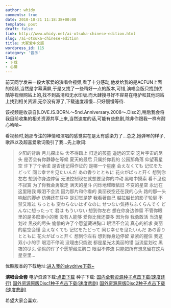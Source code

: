 ```yaml
---
author: whidy
comments: true
date: 2010-10-21 11:18:38+00:00
template: post
draft: false
link: http://www.whidy.net/ai-otsuka-chinese-edition.html
slug: /ai-otsuka-chinese-edition
title: 大冢爱中文版
wordpress_id: 115
category: '音乐'
tags:
- 下载
- 心情
---
```


前天同学发来一段大冢爱的演唱会视频,看了十分感动,他发给我的是ACFUN上面的视频,当然是字幕满屏,于是又找了一些稍好一点的版本,可惜,演唱会版只找到优酷等视频网站上的,找不到高清和无水印版.而大肆搜寻好不容易在电驴和其他网站上找到相关资源,无奈没有源了,下载速度超慢...只好慢慢等待.

该视频是收录自[LOVE.IS.BORN.～5nd.Anniversary.2008～.Disc2],稍后我会将我目前收集的相关资源共享上来,当然速度的话,可能有些悲剧,除非你跟我一样有耐心哈哈~

看视频时,她那专注的神情和演唱的感觉实在是太有感染力了...总之,她弹琴的样子,歌声以及超喜爱歌词吸引了我...先上歌词:


<blockquote>夕阳的背后 月儿探出头 舍不得踏上 归途的孩童
遥远的天空 这片宇宙的尽头 是否会有你静静在等候
夏天的最后 只属於你我的 公园那角落
仰望著星空 许下了个承诺 是否还记得作证的 是哪一个星座
会えなくても 记忆をたどって 同じ幸せを见たいんだ
あの香りとともに 花火がぱっと开く
想到你左右 想到你身边停留 无法控制现在就想要见你的冲动
黑暗中摸索 看不见也不寂寞 为了你我会勇敢走
满天的星斗 闪烁地耀眼依旧 不变的星空 永远在这里陪我
眼泪不会流 因为那片和你看的 美丽夜空还在我的心头
路的那一头 响起的脚步 彷佛还在耳中 是幻觉是梦
我看著自己 越拉越长的影子轮廓 不禁又难过
ちっとも 変わらないはずなのに せつない気持ちふくらんでく
どんなに想ったって 君は もういない
想到你左右 想在你身边停留 不管你眼里的是多麼渺小的我
没有人能够 爱你比我还要多 因为你 我勇敢活
当流星划过 黑夜的尽头 偷偷的许了个愿望藏进胸口
眼泪不会流 真心的祈求 美丽的星空会懂
会えなくても 记忆をたどって 同じ幸せを见たいんだ
あの香りとともに 花火がぱっと开く
想到你左右 想到你身边停留 紧紧的握住 我这双小小的手
眼泪不停流 没理由只能说 都是星光太美丽的错
当流星划过 黑夜的尽头 偷偷的许了个愿望藏进胸口
眼泪不停流 只能把所有想念留在这片星空里...</blockquote>


优酷版本的下载地址:[进入我的skydrive下载~](http://cid-3eb8edff1814d075.office.live.com/self.aspx/Videos/%E5%A4%A7%E5%86%A2%E7%88%B1.%E6%98%9F%E8%B1%A1%E4%BB%AA.%E4%B8%AD%E6%96%87%E7%89%88.%E4%BC%98%E9%85%B7%E7%89%88.flv)

**演唱会全套**
电驴资源下载:[点击下载](http://www.verycd.com/topics/70455/)
种子下载:
[国内全套资源种子点击下载(速度还行)](http://cid-3eb8edff1814d075.office.live.com/self.aspx/Documents/%E5%A4%A7%E5%A1%9A%E7%88%B1-LOVE%20IS%20BORN%20%5EF5th%20Anniversary%202008.torrent)
[国外资源原版Disc1种子点击下载(速度悲剧)](http://cid-3eb8edff1814d075.office.live.com/self.aspx/Documents/Otsuka%20Ai%20Love%20Is%20Born%205th%20Anniversary%20Disk%201.torrent)
[国外资源原版Disc2种子点击下载(速度悲剧)](http://cid-3eb8edff1814d075.office.live.com/self.aspx/Documents/Otsuka%20Ai%20Love%20Is%20Born%205th%20Anniversary%202008%20Taiwan%20Disk2.torrent)

希望大家会喜欢.
